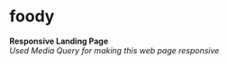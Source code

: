 # foody
<b>Responsive Landing Page</b>\
<i>Used Media Query for making this web page responsive </i>

